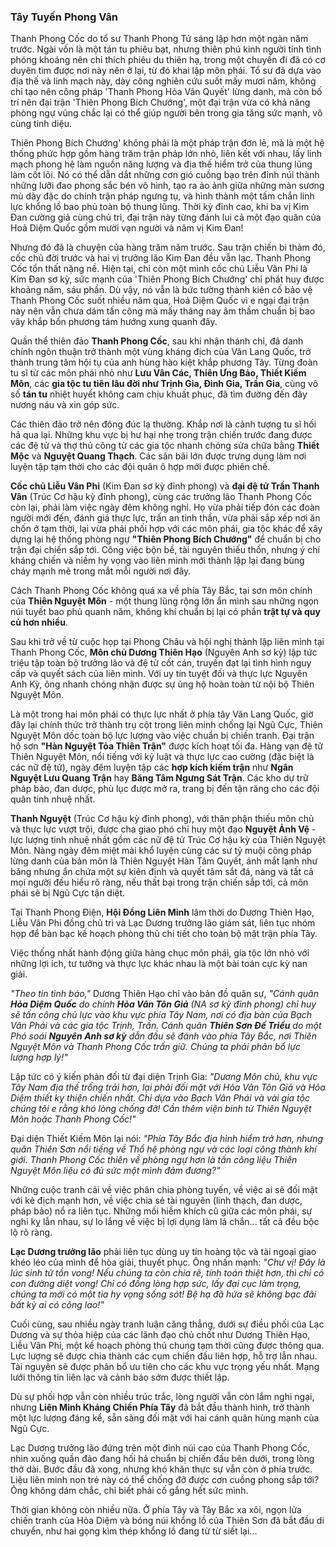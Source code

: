 ### Tây Tuyến Phong Vân

Thanh Phong Cốc do tổ sư Thanh Phong Tử sáng lập hơn một ngàn năm trước. Ngài vốn là một tán tu phiêu bạt, nhưng thiên phú kinh người tính tình phóng khoáng nên chỉ thích phiêu du thiên hạ, trong một chuyến đi đã có cơ duyên tìm được nơi này nên ở lại, từ đó khai lập môn phái. Tổ sư đã dựa vào địa thế và linh mạch này, dày công nghiên cứu suốt mấy mươi năm, không chỉ tạo nên công pháp 'Thanh Phong Hỏa Vân Quyết' lừng danh, mà còn bố trí nên đại trận 'Thiên Phong Bích Chướng', một đại trận vừa có khả năng phòng ngự vũng chắc lại có thể giúp người bên trong gia tăng sức mạnh, vô cùng tinh diệu.

Thiên Phong Bích Chướng' không phải là một pháp trận đơn lẻ, mà là một hệ thống phức hợp gồm hàng trăm trận pháp lớn nhỏ, liên kết với nhau, lấy linh mạch phong hệ làm nguồn năng lượng và địa thế hiểm trở của thung lũng làm cốt lõi. Nó có thể dẫn dắt những cơn gió cuồng bạo trên đỉnh núi thành những lưỡi đao phong sắc bén vô hình, tạo ra ảo ảnh giữa những màn sương mù dày đặc do chính trận pháp ngưng tụ, và hình thành một tấm chắn linh lực khổng lồ bao phủ toàn bộ thung lũng. Thời kỳ đỉnh cao, khi ba vị Kim Đan cường giả cùng chủ trì, đại trận này từng đánh lui cả một đạo quân của Hoả Diệm Quốc gồm mười vạn người và năm vị Kim Đan!

Nhưng đó đã là chuyện của hàng trăm năm trước. Sau trận chiến bi thảm đó, cốc chủ đời trước và hai vị trưởng lão Kim Đan đều vẫn lạc. Thanh Phong Cốc tổn thất nặng nề. Hiện tại, chỉ còn một mình cốc chủ Liễu Vân Phi là Kim Đan sơ kỳ, sức mạnh của 'Thiên Phong Bích Chướng' chỉ phát huy được khoảng năm, sáu phần. Dù vậy, nó vẫn là bức tường thành kiên cố bảo vệ Thanh Phong Cốc suốt nhiều năm qua, Hoả Diệm Quốc vì e ngại đại trận này nên vẫn chưa dám tấn công mà mấy tháng nay âm thầm chuẩn bị bao vây khắp bốn phương tám hướng xung quanh đây.


Quần thể thiên đảo **Thanh Phong Cốc**, sau khi nhận thánh chỉ, đã danh chính ngôn thuận trở thành một vùng kháng địch của Văn Lang Quốc,  trở thành trung tâm hội tụ của anh hùng hào kiệt khắp phương Tây. Từng đoàn tu sĩ từ các môn phái nhỏ như **Lưu Vân Các, Thiên Ưng Bảo, Thiết Kiếm Môn**, các **gia tộc tu tiên lâu đời như Trịnh Gia, Đinh Gia, Trần Gia**, cùng vô số **tán tu** nhiệt huyết không cam chịu khuất phục, đã tìm đường đến đây nương náu và xin góp sức.

Các thiên đảo trở nên đông đúc lạ thường. Khắp nơi là cảnh tượng tu sĩ hối hả qua lại. Những khu vực bị hư hại nhẹ trong trận chiến trước đang được các đệ tử và thợ thủ công từ các gia tộc nhanh chóng sửa chữa bằng **Thiết Mộc** và **Nguyệt Quang Thạch**. Các sân bãi lớn được trưng dụng làm nơi luyện tập tạm thời cho các đội quân ô hợp mới được phiên chế.

**Cốc chủ Liễu Vân Phi** (Kim Đan sơ kỳ đỉnh phong) và **đại đệ tử Trần Thanh Vân** (Trúc Cơ hậu kỳ đỉnh phong), cùng các trưởng lão Thanh Phong Cốc còn lại, phải làm việc ngày đêm không nghỉ. Họ vừa phải tiếp đón các đoàn người mới đến, đánh giá thực lực, trấn an tinh thần, vừa phải sắp xếp nơi ăn chốn ở tạm thời, lại vừa phải phối hợp với các môn phái, gia tộc khác để xây dựng lại hệ thống phòng ngự **"Thiên Phong Bích Chướng"** để chuẩn bị cho trận đại chiến sắp tới. Công việc bộn bề, tài nguyên thiếu thốn, nhưng ý chí kháng chiến và niềm hy vọng vào liên minh mới thành lập lại đang bùng cháy mạnh mẽ trong mắt mỗi người nơi đây.


Cách Thanh Phong Cốc không quá xa về phía Tây Bắc, tại sơn môn chính của **Thiên Nguyệt Môn** - một thung lũng rộng lớn ẩn mình sau những ngọn núi tuyết bao phủ quanh năm, không khí chuẩn bị lại có phần **trật tự và quy củ hơn nhiều**.

Sau khi trở về từ cuộc họp tại Phong Châu và hội nghị thành lập liên minh tại Thanh Phong Cốc, **Môn chủ Dương Thiên Hạo** (Nguyên Anh sơ kỳ) lập tức triệu tập toàn bộ trưởng lão và đệ tử cốt cán, truyền đạt lại tình hình nguy cấp và quyết sách của liên minh. Với uy tín tuyệt đối và thực lực Nguyên Anh Kỳ, ông nhanh chóng nhận được sự ủng hộ hoàn toàn từ nội bộ Thiên Nguyệt Môn.

Là một trong hai môn phái có thực lực nhất ở phía tây Văn Lang Quốc, giờ đây lại chính thức trở thành trụ cột trong liên minh chống lại Ngũ Cực, Thiên Nguyệt Môn dốc toàn bộ lực lượng vào việc chuẩn bị chiến tranh. Đại trận hộ sơn **"Hàn Nguyệt Tỏa Thiên Trận"** được kích hoạt tối đa. Hàng vạn đệ tử Thiên Nguyệt Môn, nổi tiếng với kỷ luật và thực lực cao cường (đặc biệt là các nữ đệ tử), ngày đêm luyện tập các **hợp kích kiếm trận** như **Ngân Nguyệt Lưu Quang Trận** hay **Băng Tâm Ngưng Sát Trận**. Các kho dự trữ pháp bảo, đan dược, phù lục được mở ra, trang bị đến tận răng cho các đội quân tinh nhuệ nhất.

**Thanh Nguyệt** (Trúc Cơ hậu kỳ đỉnh phong), với thân phận thiếu môn chủ và thực lực vượt trội, được cha giao phó chỉ huy một đạo **Nguyệt Ảnh Vệ** - lực lượng tinh nhuệ nhất gồm các nữ đệ tử Trúc Cơ hậu kỳ của Thiên Nguyệt Môn. Nàng ngày đêm miệt mài khổ luyện cùng các sư tỷ muội công pháp lừng danh của bản môn là Thiên Nguyệt Hàn Tâm Quyết, ánh mắt lạnh như băng nhưng ẩn chứa một sự kiên định và quyết tâm sắt đá, nàng và tất cả mọi người đều hiểu rõ ràng, nếu thất bại trong trận chiến sắp tới, cả môn phái sẽ bị Ngũ Cực tận diệt.

Tại Thanh Phong Điện, **Hội Đồng Liên Minh** lâm thời do Dương Thiên Hạo, Liễu Vân Phi đồng chủ trì và Lạc Dương trưởng lão giám sát, liên tục nhóm họp để bàn bạc kế hoạch phòng thủ chi tiết cho toàn bộ mặt trận phía Tây.

Việc thống nhất hành động giữa hàng chục môn phái, gia tộc lớn nhỏ với những lợi ích, tư tưởng và thực lực khác nhau là một bài toán cực kỳ nan giải.

_"Theo tin tình báo,"_ Dương Thiên Hạo chỉ vào bản đồ quân sự, _"Cánh quân **Hỏa Diệm Quốc** do chính **Hỏa Vân Tôn Giả** (NA sơ kỳ đỉnh phong) chỉ huy sẽ tấn công chủ lực vào khu vực phía Tây Nam, nơi có địa bàn của Bạch Vân Phái và các gia tộc Trịnh, Trần. Cánh quân **Thiên Sơn Đế Triều** do một Phó soái **Nguyên Anh sơ kỳ** dẫn đầu sẽ đánh vào phía Tây Bắc, nơi Thiên Nguyệt Môn và Thanh Phong Cốc trấn giữ. Chúng ta phải phân bổ lực lượng hợp lý!"_

Lập tức có ý kiến phản đối từ đại diện Trịnh Gia: _"Dương Môn chủ, khu vực Tây Nam địa thế trống trải hơn, lại phải đối mặt với Hỏa Vân Tôn Giả và Hỏa Diệm thiết kỵ thiện chiến nhất. Chỉ dựa vào Bạch Vân Phái và vài gia tộc chúng tôi e rằng khó lòng chống đỡ! Cần thêm viện binh từ Thiên Nguyệt Môn hoặc Thanh Phong Cốc!"_

Đại diện Thiết Kiếm Môn lại nói: _"Phía Tây Bắc địa hình hiểm trở hơn, nhưng quân Thiên Sơn nổi tiếng về Thổ hệ phòng ngự và các loại công thành khí giới. Thanh Phong Cốc thiên về phòng ngự hơn là tấn công liệu Thiên Nguyệt Môn liệu có đủ sức một mình đảm đương?"_

Những cuộc tranh cãi về việc phân chia phòng tuyến, về việc ai sẽ đối mặt với kẻ địch mạnh hơn, về việc chia sẻ tài nguyên (linh thạch, đan dược, pháp bảo) nổ ra liên tục. Những mối hiềm khích cũ giữa các môn phái, sự nghi kỵ lẫn nhau, sự lo lắng về việc bị lợi dụng làm lá chắn... tất cả đều bộc lộ rõ ràng.

**Lạc Dương trưởng lão** phải liên tục dùng uy tín hoàng tộc và tài ngoại giao khéo léo của mình để hòa giải, thuyết phục. Ông nhấn mạnh: _"Chư vị! Đây là lúc sinh tử tồn vong! Nếu chúng ta còn chia rẽ, tính toán thiệt hơn, thì chỉ có con đường diệt vong! Chỉ có đồng lòng hợp sức, lấy đại cục làm trọng, chúng ta mới có một tia hy vọng sống sót! Bệ hạ đã hứa sẽ không bạc đãi bất kỳ ai có công lao!"_

Cuối cùng, sau nhiều ngày tranh luận căng thẳng, dưới sự điều phối của Lạc Dương và sự thỏa hiệp của các lãnh đạo chủ chốt như Dương Thiên Hạo, Liễu Vân Phi, một kế hoạch phòng thủ chung tạm thời cũng được thông qua. Lực lượng sẽ được chia thành các cụm chiến đấu liên hợp, hỗ trợ lẫn nhau. Tài nguyên sẽ được phân bổ ưu tiên cho các khu vực trọng yếu nhất. Mạng lưới thông tin liên lạc và cảnh báo sớm được thiết lập.

Dù sự phối hợp vẫn còn nhiều trúc trắc, lòng người vẫn còn lắm nghi ngại, nhưng **Liên Minh Kháng Chiến Phía Tây** đã bắt đầu thành hình, trở thành một lực lượng đáng kể, sẵn sàng đối mặt với hai cánh quân hùng mạnh của Ngũ Cực.

Lạc Dương trưởng lão đứng trên một đỉnh núi cao của Thanh Phong Cốc, nhìn xuống quần đảo đang hối hả chuẩn bị chiến đấu bên dưới, trong lòng thở dài. Bước đầu đã xong, nhưng khó khăn thực sự vẫn còn ở phía trước. Liệu liên minh non trẻ này có thể chống đỡ được cơn cuồng phong sắp tới? Ông không dám chắc, chỉ biết phải cố gắng hết sức mình.

Thời gian không còn nhiều nữa. Ở phía Tây và Tây Bắc xa xôi, ngọn lửa chiến tranh của Hỏa Diệm và bóng núi khổng lồ của Thiên Sơn đã bắt đầu di chuyển, như hai gọng kìm thép khổng lồ đang từ từ siết lại...
